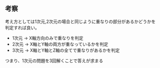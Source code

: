 ## 考察
考え方としては1次元,2次元の場合と同じように重なりの部分があるかどうかを判定すれば良い。
- 1次元 -> X軸方向のみで重なりを判定
- 2次元 -> X軸とY軸の両方が重なっているかを判定
- 3次元 -> X軸とY軸とZ軸の全てで重なりがあるかを判定

つまり、1次元の問題を3回解くことで答えが求まる
